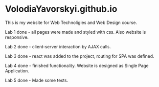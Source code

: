 # VolodiaYavorskyi.github.io

This is my website for Web Technoligies and Web Design course.

Lab 1 done - all pages were made and styled with css. Also website is responsive.

Lab 2 done - client-server interaction by AJAX calls.

Lab 3 done - react was added to the project, routing for SPA was defined.

Lab 4 done - finished functionality. Website is designed as Single Page Application.

Lab 5 done - Made some tests.